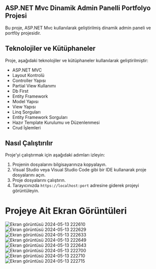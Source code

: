 ## ASP.NET Mvc Dinamik Admin Panelli Portfolyo Projesi

Bu proje, ASP.NET Mvc kullanılarak geliştirilmiş dinamik admin paneli ve portföy projesidir.

## Teknolojiler ve Kütüphaneler

Proje, aşağıdaki teknolojiler ve kütüphaneler kullanılarak geliştirilmiştir:

- ASP.NET MVC
- Layout Kontrolü
- Controller Yapısı
- Partial View Kullanımı
- Db First
- Entity Framework
- Model Yapısı
- View Yapısı
- Linq Sorguları
- Entity Framework Sorguları
- Hazır Template Kurulumu ve Düzenlenmesi
- Crud İşlemleri

## Nasıl Çalıştırılır

Proje'yi çalıştırmak için aşağıdaki adımları izleyin:

1. Projenin dosyalarını bilgisayarınıza kopyalayın.
2. Visual Studio veya Visual Studio Code gibi bir IDE kullanarak proje dosyalarını açın.
3. Proje dosyalarını çalıştırın.
4. Tarayıcınızda `https://localhost:port` adresine giderek projeyi görüntüleyin.

# Projeye Ait Ekran Görüntüleri
![Ekran görüntüsü 2024-05-13 222610](https://github.com/Alkanarsln/StellerAcunMedyaAkademiPortfolio/assets/133706209/1e55d805-e978-4ffb-aa25-5dddc66c7d70)
![Ekran görüntüsü 2024-05-13 222629](https://github.com/Alkanarsln/StellerAcunMedyaAkademiPortfolio/assets/133706209/08f8ffc1-8737-4b41-b8b9-a2d1392ea499)
![Ekran görüntüsü 2024-05-13 222633](https://github.com/Alkanarsln/StellerAcunMedyaAkademiPortfolio/assets/133706209/67a65e09-5b86-4f4e-90c6-6acea1ab3cee)
![Ekran görüntüsü 2024-05-13 222649](https://github.com/Alkanarsln/StellerAcunMedyaAkademiPortfolio/assets/133706209/81c96585-7131-4af3-b5bc-b69483fe7ff4)
![Ekran görüntüsü 2024-05-13 222643](https://github.com/Alkanarsln/StellerAcunMedyaAkademiPortfolio/assets/133706209/ba054d12-7b49-4f17-847f-ebf8ec6210d1)
![Ekran görüntüsü 2024-05-13 222700](https://github.com/Alkanarsln/StellerAcunMedyaAkademiPortfolio/assets/133706209/6335f1e9-6d96-473b-9ec3-5ce90899aaa1)
![Ekran görüntüsü 2024-05-13 222710](https://github.com/Alkanarsln/StellerAcunMedyaAkademiPortfolio/assets/133706209/8bb2d911-01bc-4f05-b3cc-6df43ba08e9d)
![Ekran görüntüsü 2024-05-13 222715](https://github.com/Alkanarsln/StellerAcunMedyaAkademiPortfolio/assets/133706209/561216b1-44c7-4eec-86b4-08225d16b7b6)
